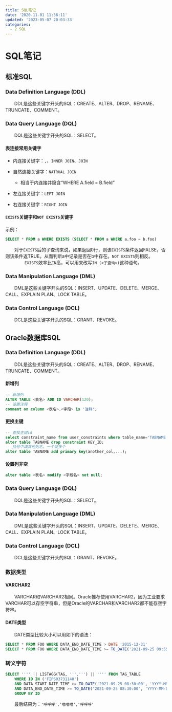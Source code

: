 ```yaml
---
title: SQL笔记
date: '2020-11-01 11:36:11'
updated: '2023-05-07 20:03:33'
categories:
  - 2 SQL
---
```

# SQL笔记

## 标准SQL

### Data Definition Language (DDL)

　　DDL是这些关键字开头的SQL：CREATE、ALTER、DROP、RENAME、TRUNCATE、COMMENT。　
　　
### Data Query Language (DQL)

　　DQL是这些关键字开头的SQL：SELECT。
　　
#### 表连接常用关键字

- 内连接关键字：`,`、`INNER JOIN`、`JOIN`

- 自然连接关键字：`NATRUAL JOIN`
  - 相当于内连接并隐含“WHERE A.field = B.field”
  
- 左连接关键字：`LEFT JOIN`

- 右连接关键字：`RIGHT JOIN`

#### `EXISTS`关键字和`NOT EXISTS`关键字

示例：

```sql
SELECT * FROM a WHERE EXISTS (SELECT * FROM a WHERE a.foo = b.foo)
```
　　对于`EXISTS`后的子查询来说，如果返回0行，则该`EXISTS`条件返回FALSE，否则该条件返TRUE。从而判断a中记录是否在b中存在。`NOT EXISTS`则相反。
　　
　　`EXISTS`效率比`IN`高，可以用来改写`IN (<子查询>)`这种语句。

### Data Manipulation Language (DML)

　　DML是这些关键字开头的SQL：INSERT、UPDATE、DELETE、MERGE、CALL、EXPLAIN PLAN、LOCK TABLE。

### Data Control Language (DCL)

　　DCL是这些关键字开头的SQL：GRANT、REVOKE。

## Oracle数据库SQL

### Data Definition Language (DDL)

　　DDL是这些关键字开头的SQL：CREATE、ALTER、DROP、RENAME、TRUNCATE、COMMENT。　
　　
#### 新增列

```sql
-- 新增列
ALTER TABLE <表名> ADD ID VARCHAR(120);
-- 设置注释
comment on column <表名>.<字段> is '注释';
```

#### 更换主键

```sql
-- 查找主键id
select constraint_name from user_constraints where table_name='TABNAME'; -- KEY_ID代表上面查到的主键id,  删除主键约束
alter table TABNAME drop constraint KEY_ID;
-- 括号中填其他列名，一个或多个
alter table TABNAME add primary key(another_col,...);
```

#### 设置列非空

```sql
alter table <表名> modify <字段名> not null;
```

### Data Query Language (DQL)

　　DQL是这些关键字开头的SQL：SELECT。

### Data Manipulation Language (DML)

　　DML是这些关键字开头的SQL：INSERT、UPDATE、DELETE、MERGE、CALL、EXPLAIN PLAN、LOCK TABLE。

### Data Control Language (DCL)

　　DCL是这些关键字开头的SQL：GRANT、REVOKE。
　　

### 数据类型

#### VARCHAR2

　　VARCHAR和VARCHAR2相同。Oracle推荐使用VARCHAR2，因为工业要求VARCHAR可以存空字符串，但是Oracle的VARCHAR和VARCHAR2都不能存空字符串。
　　
#### DATE类型

　　DATE类型比较大小可以用如下的语法：

```sql
SELECT * FROM FOO WHERE DATA_END_DATE_TIME > DATE '2015-12-31'
SELECT * FROM FOO WHERE DATA_END_DATE_TIME >= TO_DATE('2021-09-25 09:55:00', 'YYYY-MM-DD HH24:MI:SS')
```

### 转义字符

```sql
SELECT '''' || LISTAGG(TAG, ''',''') || '''' FROM TAG_TABLE
    WHERE ID IN ('FIPS03731140')
    AND DATA_START_DATE_TIME >= TO_DATE('2021-09-25 08:30:00', 'YYYY-MM-DD HH24:MI:SS')
    AND DATA_END_DATE_TIME >= TO_DATE('2021-09-25 08:30:00', 'YYYY-MM-DD HH24:MI:SS')
    GROUP BY ID
```

　　最后结果为：`'呼呼呼','喵喵喵','呼呼呼'`
